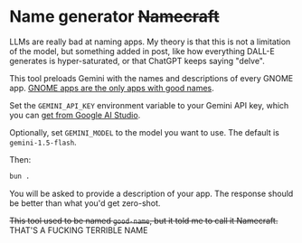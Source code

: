 # Name generator ~~Namecraft~~

LLMs are really bad at naming apps.
My theory is that this is not a limitation of the model, but something added in post,
like how everything DALL-E generates is hyper-saturated, or that ChatGPT keeps saying "delve".

This tool preloads Gemini with the names and descriptions of every GNOME app.
[GNOME apps are the only apps with good names](https://developer.gnome.org/hig/guidelines/app-naming.html).

Set the `GEMINI_API_KEY` environment variable to your Gemini API key, which you can [get from Google AI Studio](https://aistudio.google.com/app/apikey).

Optionally, set `GEMINI_MODEL` to the model you want to use. The default is `gemini-1.5-flash`.

Then:

```bash
bun .
```

You will be asked to provide a description of your app. The response should be better than what you'd get zero-shot.

~~This tool used to be named `good-name`, but it told me to call it Namecraft.~~ THAT'S A FUCKING TERRIBLE NAME
